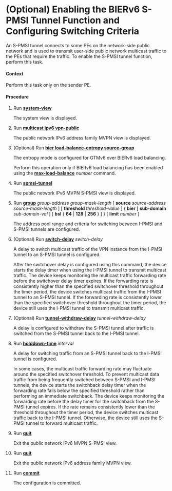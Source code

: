 (Optional) Enabling the BIERv6 S-PMSI Tunnel Function and Configuring Switching Criteria
========================================================================================

An S-PMSI tunnel connects to some PEs on the network-side public network and is used to transmit user-side public network multicast traffic to the PEs that require the traffic. To enable the S-PMSI tunnel function, perform this task.

#### Context

Perform this task only on the sender PE.


#### Procedure

1. Run [**system-view**](cmdqueryname=system-view)
   
   
   
   The system view is displayed.
2. Run [**multicast ipv6 vpn-public**](cmdqueryname=multicast+ipv6+vpn-public)
   
   
   
   The public network IPv6 address family MVPN view is displayed.
3. (Optional) Run [**bier load-balance-entropy source-group**](cmdqueryname=bier+load-balance-entropy+source-group)
   
   
   
   The entropy mode is configured for GTMv6 over BIERv6 load balancing.
   
   
   
   Perform this operation only if BIERv6 load balancing has been enabled using the [**max-load-balance**](cmdqueryname=max-load-balance) *number* command.
4. Run [**spmsi-tunnel**](cmdqueryname=spmsi-tunnel)
   
   
   
   The public network IPv6 MVPN S-PMSI view is displayed.
5. Run [**group**](cmdqueryname=group) *group-address* *group-mask-length* [ **source** *source-address* *source-mask-length* ] [ **threshold** *threshold-value* ] { **bier** [ **sub-domain** *sub-domain-val* ] [ **bsl** { **64** | **128** | **256** } ] } [ **limit** *number* ]
   
   
   
   The address pool range and criteria for switching between I-PMSI and S-PMSI tunnels are configured.
6. (Optional) Run [**switch-delay**](cmdqueryname=switch-delay) *switch-delay*
   
   
   
   A delay to switch multicast traffic of the VPN instance from the I-PMSI tunnel to an S-PMSI tunnel is configured.
   
   
   
   After the switchover delay is configured using this command, the device starts the delay timer when using the I-PMSI tunnel to transmit multicast traffic. The device keeps monitoring the multicast traffic forwarding rate before the switchover delay timer expires. If the forwarding rate is consistently higher than the specified switchover threshold throughout the timer period, the device switches multicast traffic from the I-PMSI tunnel to an S-PMSI tunnel. If the forwarding rate is consistently lower than the specified switchover threshold throughout the timer period, the device still uses the I-PMSI tunnel to transmit multicast traffic.
7. (Optional) Run [**tunnel-withdraw-delay**](cmdqueryname=tunnel-withdraw-delay) *tunnel-withdraw-delay*
   
   
   
   A delay is configured to withdraw the S-PMSI tunnel after traffic is switched from the S-PMSI tunnel back to the I-PMSI tunnel.
8. Run [**holddown-time**](cmdqueryname=holddown-time) *interval*
   
   
   
   A delay for switching traffic from an S-PMSI tunnel back to the I-PMSI tunnel is configured.
   
   
   
   In some cases, the multicast traffic forwarding rate may fluctuate around the specified switchover threshold. To prevent multicast data traffic from being frequently switched between S-PMSI and I-PMSI tunnels, the device starts the switchback delay timer when the forwarding rate falls below the specified threshold rather than performing an immediate switchback. The device keeps monitoring the forwarding rate before the delay timer for the switchback from the S-PMSI tunnel expires. If the rate remains consistently lower than the threshold throughout the timer period, the device switches multicast traffic back to the I-PMSI tunnel. Otherwise, the device still uses the S-PMSI tunnel to forward multicast traffic.
9. Run [**quit**](cmdqueryname=quit)
   
   
   
   Exit the public network IPv6 MVPN S-PMSI view.
10. Run [**quit**](cmdqueryname=quit)
    
    
    
    Exit the public network IPv6 address family MVPN view.
11. Run [**commit**](cmdqueryname=commit)
    
    
    
    The configuration is committed.